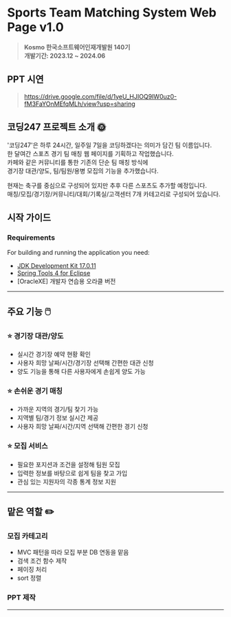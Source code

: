 # Sports Team Matching System Web Page v1.0 
> **Kosmo 한국소프트웨어인재개발원 140기** <br/> **개발기간: 2023.12 ~ 2024.06**

## PPT 시연 
> https://drive.google.com/file/d/1yeU_HJIOQ9IW0uz0-fM3FaYOnMEfqMLh/view?usp=sharing <br>
> 
## 코딩247 프로젝트 소개 🌞

'코딩247'은 하루 24시간, 일주일 7일을 코딩하겠다는 의미가 담긴 팀 이름입니다. <br>
한 달여간 스포츠 경기 팀 매칭 웹 페이지를 기획하고 작업했습니다. <br>
카페와 같은 커뮤니티를 통한 기존의 단순 팀 매칭 방식에 <br>
경기장 대관/양도, 팀/팀원/용병 모집의 기능을 추가했습니다. <br>

현재는 축구를 중심으로 구성되어 있지만 추후 다른 스포츠도 추가할 예정입니다. <br>
매칭/모집/경기장/커뮤니티/대회/기록실/고객센터 7개 카테고리로 구성되어 있습니다.

## 시작 가이드
### Requirements
For building and running the application you need:

- [JDK Development Kit 17.0.11](https://www.oracle.com/kr/java/technologies/downloads/#jdk17-windows)
- [Spring Tools 4 for Eclipse](https://spring.io/tools)
- [OracleXE] 개발자 연습용 오라클 버전

---
## 주요 기능 🖱️

### ⭐️ 경기장 대관/양도
- 실시간 경기장 예약 현황 확인
- 사용자 희망 날짜/시간/경기장 선택해 간편한 대관 신청
- 양도 기능을 통해 다른 사용자에게 손쉽게 양도 가능

### ⭐️ 손쉬운 경기 매칭
- 가까운 지역의 경기/팀 찾기 가능
- 지역별 팀/경기 정보 실시간 제공
- 사용자 희망 날짜/시간/지역 선택해 간편한 경기 신청

### ⭐️ 모집 서비스
- 필요한 포지션과 조건을 설정해 팀원 모집
- 입력한 정보를 바탕으로 쉽게 팀을 찾고 가입
- 관심 있는 지원자의 각종 통계 정보 지원

---
## 맡은 역할 ✏️

### 모집 카테고리
- MVC 패턴을 따라 모집 부분 DB 연동을 맡음
- 검색 조건 함수 제작
- 페이징 처리
- sort 정렬

### PPT 제작
---
